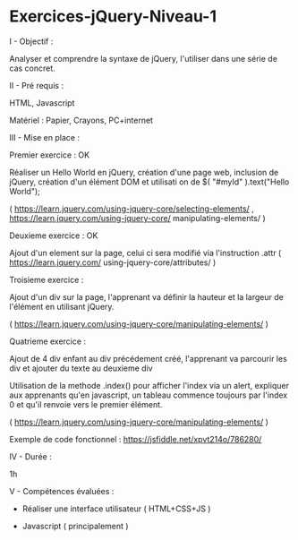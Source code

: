 # Exercices-jQuery-Niveau-1
I - Objectif :

Analyser et comprendre la syntaxe de jQuery, l'utiliser dans une série de cas concret.



II - Pré requis :

HTML, Javascript

Matériel : Papier, Crayons, PC+internet



III - Mise en place :

Premier exercice : OK

Réaliser un Hello World en jQuery, création d'une page web, inclusion de jQuery, création d'un élément DOM et 
utilisati on de $( "#myId" ).text("Hello World");

( https://learn.jquery.com/using-jquery-core/selecting-elements/ , https://learn.jquery.com/using-jquery-core/
manipulating-elements/ )


Deuxieme exercice : OK

Ajout d'un element <a> sur la page, celui ci sera modifié via l'instruction .attr ( https://learn.jquery.com/
using-jquery-core/attributes/ )


Troisieme exercice :

Ajout d'un div sur la page, l'apprenant va définir la hauteur et la largeur de l'élément en utilisant jQuery.

( https://learn.jquery.com/using-jquery-core/manipulating-elements/ )


Quatrieme exercice :

Ajout de 4 div enfant au div précédement créé, l'apprenant va parcourir les div et ajouter du texte au deuxieme div

Utilisation de la methode .index() pour afficher l'index via un alert, expliquer aux apprenants qu'en javascript, un 
tableau commence toujours par l'index 0 et qu'il renvoie vers le premier élément.


( https://learn.jquery.com/using-jquery-core/manipulating-elements/ )

Exemple de code fonctionnel : https://jsfiddle.net/xpvt214o/786280/



IV - Durée :

1h

V - Compétences évaluées :

- Réaliser une interface utilisateur ( HTML+CSS+JS )

- Javascript ( principalement )